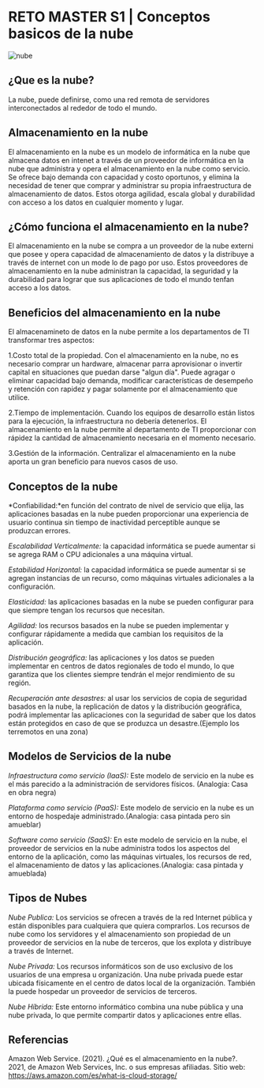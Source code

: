 # RETO MASTER S1 | Conceptos basicos de la nube

![nube](https://storage.googleapis.com/icemdweb-wp-uploads/2018/03/896be30b-cloud-computing-que-es-.jpg)

## ¿Que es la nube?

La nube, puede definirse, como una red remota de servidores interconectados al rededor de todo el mundo.

## Almacenamiento en la nube

El almacenamiento en la nube es un modelo de informática en la nube que almacena datos en intenet a través de un proveedor de informática en la nube que administra y opera el almacenamiento en la nube como servicio. Se ofrece bajo demanda con capacidad y costo oportunos, y elimina la necesidad de tener que comprar y administrar su propia infraestructura de almacenamiento de datos. Estos otorga agilidad, escala global y durabilidad con acceso a los datos en cualquier momento y lugar.  

## ¿Cómo funciona el almacenamiento en la nube?
El almacenamiento en la nube se compra a un proveedor de la nube externi que posee y opera capacidad de almacenamiento de datos y la distribuye a través de internet con un mode lo de pago por uso. Estos proveedores de almacenamiento en la nube administran la capacidad, la seguridad y la durabilidad para lograr que sus aplicaciones de todo el mundo tenfan acceso a los datos.

## Beneficios del almacenamiento en la nube
El almacenamineto de datos en la nube permite a los departamentos de TI transformar tres aspectos:

1.Costo total de la propiedad. Con el almacenamiento en la nube, no es necesario comprar un hardware, almacenar parra aprovisionar o invertir capital en situaciones que puedan darse "algun día". Puede agragar o eliminar capacidad bajo demanda, modificar características de desempeño y retención con rapidez y pagar solamente por el almacenamiento que utilice.

2.Tiempo de implementación. Cuando los equipos de desarrollo están listos para la ejecución, la infraestructura no debería detenerlos. El almacenamiento en la nube permite al departamento de TI proporcionar con rápidez la cantidad de almacenamiento necesaria en el momento necesario.

3.Gestión de la información. Centralizar el almacenamiento en la nube aporta un gran beneficio para nuevos casos de uso.

## Conceptos de la nube

*Confiabilidad:*en función del contrato de nivel de servicio que elija, las aplicaciones basadas en la nube pueden proporcionar una experiencia de usuario continua sin tiempo de inactividad perceptible aunque se produzcan errores.

*Escalabilidad Verticalmente:* la capacidad informática se puede aumentar si se agrega RAM o CPU adicionales a una máquina virtual.

*Estabilidad Horizontal:* la capacidad informática se puede aumentar si se agregan instancias de un recurso, como máquinas virtuales adicionales a la configuración.

*Elasticidad:* las aplicaciones basadas en la nube se pueden configurar para que siempre tengan los recursos que necesitan.

*Agilidad:* los recursos basados en la nube se pueden implementar y configurar rápidamente a medida que cambian los requisitos de la aplicación.

*Distribución geográfica:* las aplicaciones y los datos se pueden implementar en centros de datos regionales de todo el mundo, lo que garantiza que los clientes siempre tendrán el mejor rendimiento de su región.

*Recuperación ante desastres:* al usar los servicios de copia de seguridad basados en la nube, la replicación de datos y la distribución geográfica, podrá implementar las aplicaciones con la seguridad de saber que los datos están protegidos en caso de que se produzca un desastre.(Ejemplo los terremotos en una zona)

## Modelos de Servicios de la nube

*Infraestructura como servicio (IaaS):* Este modelo de servicio en la nube es el más parecido a la administración de servidores físicos. (Analogia: Casa en obra negra)

*Plataforma como servicio (PaaS):* Este modelo de servicio en la nube es un entorno de hospedaje administrado.(Analogia: casa pintada pero sin amueblar)

*Software como servicio (SaaS):* En este modelo de servicio en la nube, el proveedor de servicios en la nube administra todos los aspectos del entorno de la aplicación, como las máquinas virtuales, los recursos de red, el almacenamiento de datos y las aplicaciones.(Analogia: casa pintada y amueblada)

## Tipos de Nubes

*Nube Publica:* Los servicios se ofrecen a través de la red Internet pública y están disponibles para cualquiera que quiera comprarlos. Los recursos de nube como los servidores y el almacenamiento son propiedad de un proveedor de servicios en la nube de terceros, que los explota y distribuye a través de Internet.

*Nube Privada:* Los recursos informáticos son de uso exclusivo de los usuarios de una empresa u organización. Una nube privada puede estar ubicada físicamente en el centro de datos local de la organización. También la puede hospedar un proveedor de servicios de terceros.

*Nube Híbrida:* Este entorno informático combina una nube pública y una nube privada, lo que permite compartir datos y aplicaciones entre ellas.

## Referencias
Amazon Web Service. (2021). ¿Qué es el almacenamiento en la nube?. 2021, de Amazon Web Services, Inc. o sus empresas afiliadas. Sitio web: https://aws.amazon.com/es/what-is-cloud-storage/
